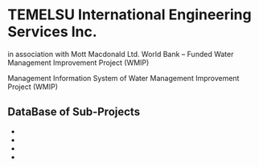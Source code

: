 # TEMELSU International Engineering Services Inc. 
in association with Mott Macdonald Ltd.
World Bank – Funded Water Management Improvement Project (WMIP)

Management Information System of Water Management Improvement Project (WMIP)

DataBase of Sub-Projects
- 
-
-
-
-

